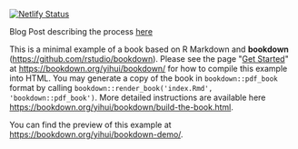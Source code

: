 [![Netlify Status](https://api.netlify.com/api/v1/badges/022fd0de-6e47-434c-8ef7-8bc304c7407b/deploy-status)](https://app.netlify.com/sites/bookdown-github-actions-netlify/deploys)

Blog Post describing the process [here](https://www.emilhvitfeldt.com/post/bookdown-netlify-github-actions/)

This is a minimal example of a book based on R Markdown and **bookdown** (https://github.com/rstudio/bookdown). Please see the page "[Get Started](https://bookdown.org/yihui/bookdown/get-started.html)" at https://bookdown.org/yihui/bookdown/ for how to compile this example into HTML. You may generate a copy of the book in `bookdown::pdf_book` format by calling `bookdown::render_book('index.Rmd', 'bookdown::pdf_book')`. More detailed instructions are available here https://bookdown.org/yihui/bookdown/build-the-book.html.

You can find the preview of this example at https://bookdown.org/yihui/bookdown-demo/.
